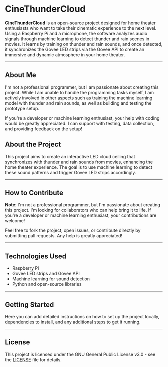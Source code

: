 # CineThunderCloud

**CineThunderCloud** is an open-source project designed for home theater enthusiasts who want to take their cinematic experience to the next level. Using a Raspberry Pi and a microphone, the software analyzes audio signals through machine learning to detect thunder and rain scenes in movies. It learns by training on thunder and rain sounds, and once detected, it synchronizes the Govee LED strips via the Govee API to create an immersive and dynamic atmosphere in your home theater.

---
## About Me

I'm not a professional programmer, but I am passionate about creating this project. While I am unable to handle the programming tasks myself, I am actively involved in other aspects such as training the machine learning model with thunder and rain sounds, as well as building and testing the prototype setup.

If you're a developer or machine learning enthusiast, your help with coding would be greatly appreciated. I can support with testing, data collection, and providing feedback on the setup!


## About the Project

This project aims to create an interactive LED cloud ceiling that synchronizes with thunder and rain sounds from movies, enhancing the home theater experience. The goal is to use machine learning to detect these sound patterns and trigger Govee LED strips accordingly.

---

## How to Contribute

**Note**: I'm not a professional programmer, but I'm passionate about creating this project. I'm looking for collaborators who can help bring it to life. If you're a developer or machine learning enthusiast, your contributions are welcome! 

Feel free to fork the project, open issues, or contribute directly by submitting pull requests. Any help is greatly appreciated!

---

## Technologies Used
- Raspberry Pi
- Govee LED strips and Govee API
- Machine learning for sound detection
- Python and open-source libraries

---

## Getting Started

Here you can add detailed instructions on how to set up the project locally, dependencies to install, and any additional steps to get it running.

---

## License

This project is licensed under the GNU General Public License v3.0 - see the [LICENSE](LICENSE) file for details.
